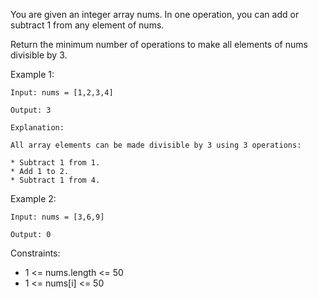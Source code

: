 You are given an integer array nums. In one operation, you can add or subtract 1 from any element of nums.

Return the minimum number of operations to make all elements of nums divisible by 3.

Example 1:

```
Input: nums = [1,2,3,4]

Output: 3

Explanation:

All array elements can be made divisible by 3 using 3 operations:

* Subtract 1 from 1.
* Add 1 to 2.
* Subtract 1 from 4.
```

Example 2:
```
Input: nums = [3,6,9]

Output: 0
```

Constraints:
* 1 <= nums.length <= 50
* 1 <= nums[i] <= 50